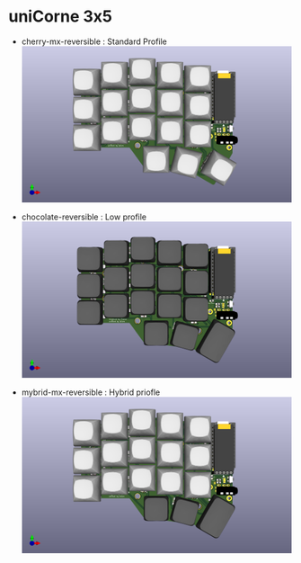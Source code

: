 # uniCorne 3x5

* cherry-mx-reversible : Standard Profile<br>
  ![3x5 Standard Profile](/docs/imgs/unicorne-3x5-cherry-mx-top.png)

* chocolate-reversible : Low profile<br>
  ![3x5 Standard Profile](/docs/imgs/unicorne-3x5-chocolate-top.png)

* mybrid-mx-reversible : Hybrid priofle<br>
  ![3x5 Standard Profile](/docs/imgs/unicorne-3x5-hybrid-mx-top.png)
